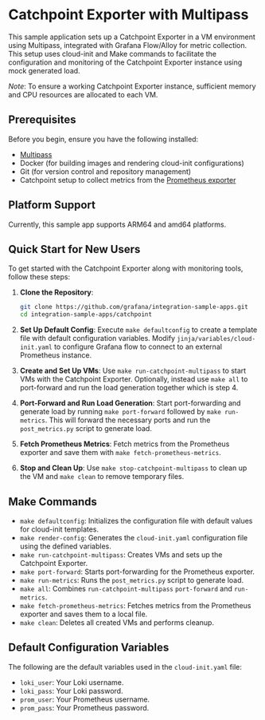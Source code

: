 # Catchpoint Exporter with Multipass

This sample application sets up a Catchpoint Exporter in a VM environment using Multipass, integrated with Grafana Flow/Alloy for metric collection. This setup uses cloud-init and Make commands to facilitate the configuration and monitoring of the Catchpoint Exporter instance using mock generated load.

*Note*: To ensure a working Catchpoint Exporter instance, sufficient memory and CPU resources are allocated to each VM.

## Prerequisites

Before you begin, ensure you have the following installed:

- [Multipass](https://multipass.run/)
- Docker (for building images and rendering cloud-init configurations)
- Git (for version control and repository management)
- Catchpoint setup to collect metrics from the [Prometheus exporter](https://github.com/grafana/catchpoint-prometheus-exporter/blob/main/README.md)

## Platform Support
Currently, this sample app supports ARM64 and amd64 platforms.

## Quick Start for New Users

To get started with the Catchpoint Exporter along with monitoring tools, follow these steps:

1. **Clone the Repository**: 
   ```sh
   git clone https://github.com/grafana/integration-sample-apps.git
   cd integration-sample-apps/catchpoint
   ```
2. **Set Up Default Config**: 
   Execute `make defaultconfig` to create a template file with default configuration variables. Modify `jinja/variables/cloud-init.yaml` to configure Grafana flow to connect to an external Prometheus instance.

3. **Create and Set Up VMs**: 
   Use `make run-catchpoint-multipass` to start VMs with the Catchpoint Exporter. Optionally, instead use `make all` to port-forward and run the load generation together which is step 4.

4. **Port-Forward and Run Load Generation**:
   Start port-forwarding and generate load by running `make port-forward` followed by `make run-metrics`. This will forward the necessary ports and run the `post_metrics.py` script to generate load.

5. **Fetch Prometheus Metrics**: 
   Fetch metrics from the Prometheus exporter and save them with `make fetch-prometheus-metrics`.

6. **Stop and Clean Up**: 
   Use `make stop-catchpoint-multipass` to clean up the VM and `make clean` to remove temporary files.

## Make Commands

- `make defaultconfig`: Initializes the configuration file with default values for cloud-init templates.
- `make render-config`: Generates the `cloud-init.yaml` configuration file using the defined variables.
- `make run-catchpoint-multipass`: Creates VMs and sets up the Catchpoint Exporter.
- `make port-forward`: Starts port-forwarding for the Prometheus exporter.
- `make run-metrics`: Runs the `post_metrics.py` script to generate load.
- `make all`: Combines `run-catchpoint-multipass` `port-forward` and `run-metrics`.
- `make fetch-prometheus-metrics`: Fetches metrics from the Prometheus exporter and saves them to a local file.
- `make clean`: Deletes all created VMs and performs cleanup.

## Default Configuration Variables

The following are the default variables used in the `cloud-init.yaml` file:

- `loki_user`: Your Loki username.
- `loki_pass`: Your Loki password.
- `prom_user`: Your Prometheus username.
- `prom_pass`: Your Prometheus password.
